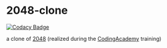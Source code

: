 # 2048-clone

[![Codacy Badge](https://api.codacy.com/project/badge/Grade/0b87708277c84235a97fc99e44ca9758)](https://www.codacy.com/app/SamR1/2048-clone)  

a clone of [2048](https://gabrielecirulli.github.io/2048/) (realized during the [CodingAcademy](http://www.coding-academy.fr/en/) training)

